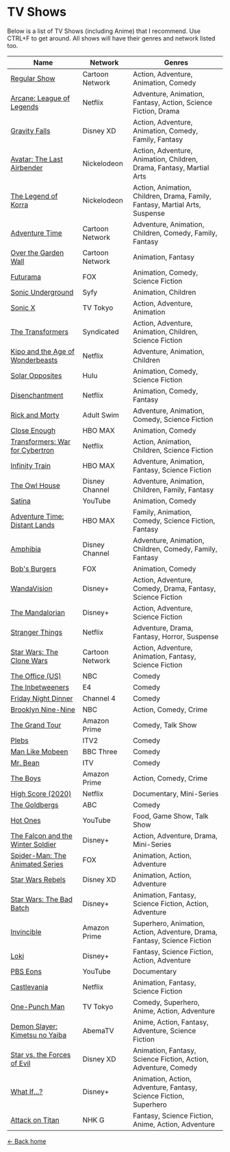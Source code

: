 TV Shows
===========================

Below is a list of TV Shows (including Anime) that I recommend. Use CTRL+F to get around. All shows will have their genres and network listed too.

|Name|Network|Genres|
|---|---|---|
|[Regular Show](https://trakt.tv/shows/regular-show)|Cartoon Network|Action, Adventure, Animation, Comedy||
|[Arcane: League of Legends](https://trakt.tv/shows/arcane)|Netflix|Adventure, Animation, Fantasy, Action, Science Fiction, Drama|
|[Gravity Falls](https://trakt.tv/shows/gravity-falls)|Disney XD|Action, Adventure, Animation, Comedy, Family, Fantasy|
|[Avatar: The Last Airbender](https://trakt.tv/shows/avatar-the-last-airbender)|Nickelodeon|Action, Adventure, Animation, Children, Drama, Fantasy, Martial Arts|
|[The Legend of Korra](https://trakt.tv/shows/the-legend-of-korra)|Nickelodeon|Action, Animation, Children, Drama, Family, Fantasy, Martial Arts, Suspense|
|[Adventure Time](https://trakt.tv/shows/adventure-time)|Cartoon Network|Adventure, Animation, Children, Comedy, Family, Fantasy|
|[Over the Garden Wall](https://trakt.tv/shows/over-the-garden-wall)|Cartoon Network|Animation, Fantasy|
|[Futurama](https://trakt.tv/shows/futurama)|FOX|Animation, Comedy, Science Fiction|
|[Sonic Underground](https://trakt.tv/shows/sonic-underground)|Syfy|Animation, Children|
|[Sonic X](https://trakt.tv/shows/sonic-x)|TV Tokyo|Action, Adventure, Animation|
|[The Transformers](https://trakt.tv/shows/the-transformers)|Syndicated|Action, Adventure, Animation, Children, Science Fiction|
|[Kipo and the Age of Wonderbeasts](https://trakt.tv/shows/kipo-and-the-age-of-wonderbeasts)|Netflix|Adventure, Animation, Children|
|[Solar Opposites](https://trakt.tv/shows/solar-opposites)|Hulu|Animation, Comedy, Science Fiction|
|[Disenchantment](https://trakt.tv/shows/disenchantment)|Netflix|Animation, Comedy, Fantasy|
|[Rick and Morty](https://trakt.tv/shows/rick-and-morty)|Adult Swim|Adventure, Animation, Comedy, Science Fiction|
|[Close Enough](https://trakt.tv/shows/close-enough)|HBO MAX|Animation, Comedy|
|[Transformers: War for Cybertron](https://trakt.tv/shows/transformers-war-for-cybertron-trilogy)|Netflix|Action, Animation, Children, Science Fiction|
|[Infinity Train](https://trakt.tv/shows/infinity-train)|HBO MAX|Adventure, Animation, Fantasy, Science Fiction|
|[The Owl House](https://trakt.tv/shows/the-owl-house-2020)|Disney Channel|Adventure, Animation, Children, Family, Fantasy|
|[Satina](https://trakt.tv/shows/satina)|YouTube|Animation, Comedy|
|[Adventure Time: Distant Lands](https://trakt.tv/shows/adventure-time-distant-lands-2020-170077)|HBO MAX|Family, Animation, Comedy, Science Fiction, Fantasy|
|[Amphibia](https://trakt.tv/shows/amphibia)|Disney Channel|Adventure, Animation, Children, Comedy, Family, Fantasy|
|[Bob's Burgers](https://trakt.tv/shows/bob-s-burgers)|FOX|Animation, Comedy|
|[WandaVision](https://trakt.tv/shows/wandavision)|Disney+|Action, Adventure, Comedy, Drama, Fantasy, Science Fiction|
|[The Mandalorian](https://trakt.tv/shows/the-mandalorian)|Disney+|Action, Adventure, Science Fiction|
|[Stranger Things](https://trakt.tv/shows/stranger-things)|Netflix|Adventure, Drama, Fantasy, Horror, Suspense|
|[Star Wars: The Clone Wars](https://trakt.tv/shows/star-wars-the-clone-wars)|Cartoon Network|Action, Adventure, Animation, Fantasy, Science Fiction|
|[The Office (US)](https://trakt.tv/shows/the-office)|NBC|Comedy|
|[The Inbetweeners](https://trakt.tv/shows/the-inbetweeners)|E4|Comedy|
|[Friday Night Dinner](https://trakt.tv/shows/friday-night-dinner)|Channel 4|Comedy|
|[Brooklyn Nine-Nine](https://trakt.tv/shows/brooklyn-nine-nine)|NBC|Action, Comedy, Crime|
|[The Grand Tour](https://trakt.tv/shows/the-grand-tour)|Amazon Prime|Comedy, Talk Show|
|[Plebs](https://trakt.tv/shows/plebs)|ITV2|Comedy|
|[Man Like Mobeen](https://trakt.tv/shows/man-like-mobeen)|BBC Three|Comedy|
|[Mr. Bean](https://trakt.tv/shows/mr-bean-1990)|ITV|Comedy|
|[The Boys](https://trakt.tv/shows/the-boys-2019)|Amazon Prime|Action, Comedy, Crime|
|[High Score (2020)](https://trakt.tv/shows/high-score-2020)|Netflix|Documentary, Mini-Series|
|[The Goldbergs](https://trakt.tv/shows/the-goldbergs-2013)|ABC|Comedy|
|[Hot Ones](https://trakt.tv/shows/hot-ones)|YouTube|Food, Game Show, Talk Show|
|[The Falcon and the Winter Soldier](https://trakt.tv/shows/the-falcon-and-the-winter-soldier)|Disney+|Action, Adventure, Drama, Mini-Series|
|[Spider-Man: The Animated Series](https://trakt.tv/shows/spider-man-the-animated-series)|FOX|Animation, Action, Adventure|
|[Star Wars Rebels](https://trakt.tv/shows/star-wars-rebels)|Disney XD|Animation, Action, Adventure|
|[Star Wars: The Bad Batch](https://trakt.tv/shows/the-bad-batch)|Disney+|Animation, Fantasy, Science Fiction, Action, Adventure|
|[Invincible](https://trakt.tv/shows/invincible-2021)|Amazon Prime|Superhero, Animation, Action, Adventure, Drama, Fantasy, Science Fiction|
|[Loki](https://trakt.tv/shows/loki-2021)|Disney+|Fantasy, Science Fiction, Action, Adventure|
|[PBS Eons](https://trakt.tv/shows/eons)|YouTube|Documentary|
|[Castlevania](https://trakt.tv/shows/castlevania)|Netflix|Animation, Fantasy, Science Fiction|
|[One-Punch Man](https://trakt.tv/shows/one-punch-man)|TV Tokyo|Comedy, Superhero, Anime, Action, Adventure|
|[Demon Slayer: Kimetsu no Yaiba](https://trakt.tv/shows/demon-slayer-kimetsu-no-yaiba)|AbemaTV|Anime, Action, Fantasy, Adventure, Science Fiction|
|[Star vs. the Forces of Evil](https://trakt.tv/shows/star-vs-the-forces-of-evil)|Disney XD|Animation, Fantasy, Science Fiction, Action, Adventure, Comedy|
|[What If...?](https://trakt.tv/shows/what-if-2021)|Disney+|Animation, Action, Adventure, Fantasy, Science Fiction, Superhero|
|[Attack on Titan](https://trakt.tv/shows/attack-on-titan)|NHK G|Fantasy, Science Fiction, Anime, Action, Adventure|

[<- Back home](https://crxssed7.github.io/entertainment/)
